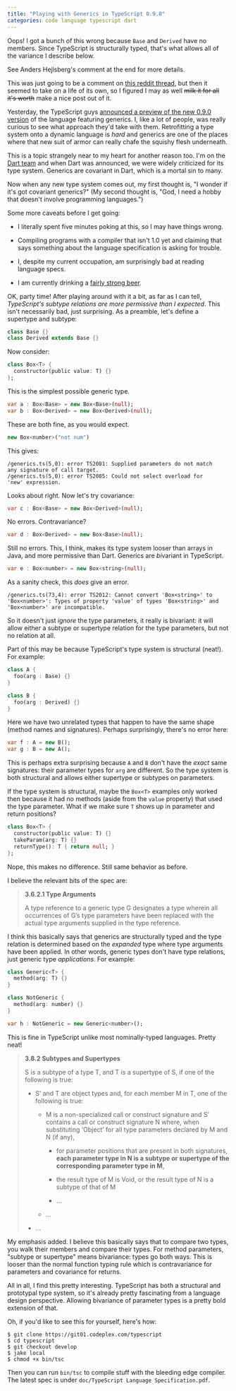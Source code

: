 ```yaml
---
title: "Playing with Generics in TypeScript 0.9.0"
categories: code language typescript dart
---
```


<div class="update">
<p>Oops! I got a bunch of this wrong because <code>Base</code> and <code>Derived</code> have no members. Since TypeScript is structurally typed, that's what allows all of the variance I describe below.</p>
<p>See Anders Hejlsberg's comment at the end for more details.</p>
</div>

This was just going to be a comment on [this reddit thread][thread], but then it
seemed to take on a life of its own, so I figured I may as well <s>milk it for
all it's worth</s> make a nice post out of it.

[thread]: http://www.reddit.com/r/programming/comments/1cyij4/typescript_09_early_previews_with_support_for/

Yesterday, the TypeScript guys [announced a preview of the new 0.9.0
version][ts] of the language featuring generics. I, like a lot of people, was
really curious to see what approach they'd take with them. Retrofitting a type
system onto a dynamic language is *hard* and generics are one of the places
where that new suit of armor can really chafe the squishy flesh underneath.

[ts]: https://devblogs.microsoft.com/typescript/announcing-typescript-0-9/

This is a topic strangely near to my heart for another reason too. I'm on the
[Dart team][dart] and when Dart was announced, we were widely criticized for its
type system. Generics are covariant in Dart, which is a mortal sin to many.

[dart]: http://www.dart.dev

Now when any new type system comes out, my first thought is, "I wonder if it's
got covariant generics?" (My second thought is, "God, I need a hobby that
doesn't involve programming languages.")

Some more caveats before I get going:

*   I literally spent five minutes poking at this, so I may have things wrong.

*   Compiling programs with a compiler that isn't 1.0 yet and claiming that says
    something about the language specification is asking for trouble.

*   I, despite my current occupation, am surprisingly bad at reading language
    specs.

*   I am currently drinking a [fairly strong beer][beer].

[beer]: http://www.ratebeer.com/beer/elysian-bete-blanche-belgian-tripel-2011-and-later/138973/

OK, party time! After playing around with it a bit, as far as I can tell, *TypeScript's subtype relations are more permissive than I expected*. This isn't necessarily bad, just surprising. As a preamble, let's define a supertype and subtype:

```dart
class Base {}
class Derived extends Base {}
```

Now consider:

```dart
class Box<T> {
  constructor(public value: T) {}
};
```

This is the simplest possible generic type.

```dart
var a : Box<Base> = new Box<Base>(null);
var b : Box<Derived> = new Box<Derived>(null);
```

These are both fine, as you would expect.

```dart
new Box<number>("not num")
```

This gives:

```text
/generics.ts(5,0): error TS2081: Supplied parameters do not match
any signature of call target.
/generics.ts(5,0): error TS2085: Could not select overload for
'new' expression.
```

Looks about right. Now let's try covariance:

```dart
var c : Box<Base> = new Box<Derived>(null);
```

No errors. Contravariance?

```dart
var d : Box<Derived> = new Box<Base>(null);
```

Still no errors. This, I think, makes its type system looser than arrays in
Java, and more permissive than Dart. Generics are *bi*variant in TypeScript.

```dart
var e : Box<number> = new Box<string>(null);
```

As a sanity check, this *does* give an error.

```text
/generics.ts(73,4): error TS2012: Cannot convert 'Box<string>' to
'Box<number>': Types of property 'value' of types 'Box<string>' and
'Box<number>' are incompatible.
```

So it doesn't just *ignore* the type parameters, it really is bivariant: it will
allow either a subtype or supertype relation for the type parameters, but not no
relation at all.

Part of this may be because TypeScript's type system is structural (neat!). For
example:

```dart
class A {
  foo(arg : Base) {}
}

class B {
  foo(arg : Derived) {}
}
```

Here we have two unrelated types that happen to have the same shape (method
names and signatures). Perhaps surprisingly, there's no error here:

```dart
var f : A = new B();
var g : B = new A();
```

This is perhaps extra surprising because `A` and `B` don't have the *exact* same
signatures: their parameter types for `arg` are different. So the type system is
both structural and allows either supertype or subtypes on parameters.

If the type system is structural, maybe the `Box<T>` examples only worked then
because it had no methods (aside from the `value` property) that used the type
parameter. What if we make sure `T` shows up in parameter and return positions?

```dart
class Box<T> {
  constructor(public value: T) {}
  takeParam(arg: T) {}
  returnType(): T { return null; }
};
```

Nope, this makes no difference. Still same behavior as before.

I believe the relevant bits of the spec are:

> **3.6.2.1 Type Arguments**
>
> A type reference to a generic type G designates a type wherein all
> occurrences of G’s type parameters have been replaced with the actual type
> arguments supplied in the type reference.

I think this basically says that generics are structurally typed and the type
relation is determined based on the *expanded* type where type arguments have
been applied. In other words, generic types don't have type relations, just
generic type *applications*. For example:

```dart
class Generic<T> {
  method(arg: T) {}
}

class NotGeneric {
  method(arg: number) {}
}

var h : NotGeneric = new Generic<number>();
```

This is fine in TypeScript unlike most nominally-typed languages. Pretty neat!

> **3.8.2 Subtypes and Supertypes**
>
> S is a subtype of a type T, and T is a supertype of S, if one of the
> following is true:
>
>   - S’ and T are object types and, for each member M in T, one of the
>     following is true:
>
>       - M is a non-specialized call or construct signature and S’ contains a
>         call or construct signature N where, when substituting ‘Object’ for
>         all type parameters declared by M and N (if any),
>
>           - for parameter positions that are present in both signatures,
>             **each parameter type in N is a subtype or supertype of the
>             corresponding parameter type in M**,
>
>           - the result type of M is Void, or the result type of N is a
>             subtype of that of M
>
>           - ...
>
>       - ...
>
>   - ...

My emphasis added. I believe this basically says that to compare two types, you
walk their members and compare their types. For method parameters, "subtype or
supertype" means bivariance: types go both ways. This is looser than the normal
function typing rule which is contravariance for parameters and covariance for
returns.

All in all, I find this pretty interesting. TypeScript has both a structural and
prototypal type system, so it's already pretty fascinating from a language
design perspective. Allowing bivariance of parameter types is a pretty bold
extension of that.

Oh, if you'd like to see this for yourself, here's how:

```
$ git clone https://git01.codeplex.com/typescript
$ cd typescript
$ git checkout develop
$ jake local
$ chmod +x bin/tsc
```

Then you can run `bin/tsc` to compile stuff with the bleeding edge compiler. The
latest spec is under `doc/TypeScript Language Specification.pdf`.
